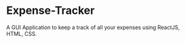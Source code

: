 # Expense-Tracker
 A GUI Application to keep a track of all your expenses using ReactJS, HTML, CSS.
